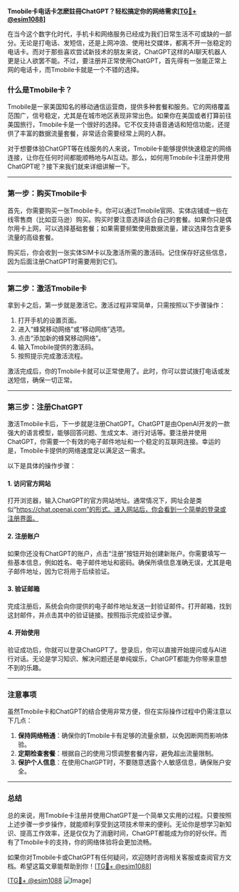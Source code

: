 **Tmobile卡电话卡怎麽註冊ChatGPT？轻松搞定你的网络需求[[TG💪+ @esim1088](https://t.me/s/esim1088)]**

在当今这个数字化时代，手机卡和网络服务已经成为我们日常生活不可或缺的一部分。无论是打电话、发短信，还是上网冲浪、使用社交媒体，都离不开一张稳定的电话卡。而对于那些喜欢尝试新技术的朋友来说，ChatGPT这样的AI聊天机器人更是让人欲罢不能。不过，要注册并正常使用ChatGPT，首先得有一张能正常上网的电话卡，而Tmobile卡就是一个不错的选择。

### 什么是Tmobile卡？

Tmobile是一家美国知名的移动通信运营商，提供多种套餐和服务。它的网络覆盖范围广，信号稳定，尤其是在城市地区表现非常出色。如果你在美国或者打算前往美国旅行，Tmobile卡是一个很好的选择。它不仅支持语音通话和短信功能，还提供了丰富的数据流量套餐，非常适合需要经常上网的人群。

对于想要体验ChatGPT等在线服务的人来说，Tmobile卡能够提供快速稳定的网络连接，让你在任何时间都能顺畅地与AI互动。那么，如何用Tmobile卡注册并使用ChatGPT呢？接下来我们就来详细讲解一下。

---

### 第一步：购买Tmobile卡

首先，你需要购买一张Tmobile卡。你可以通过Tmobile官网、实体店铺或一些在线零售商（比如亚马逊）购买。购买时要注意选择适合自己的套餐。如果你只是偶尔用卡上网，可以选择基础套餐；如果需要频繁使用数据流量，建议选择包含更多流量的高级套餐。

购买后，你会收到一张实体SIM卡以及激活所需的激活码。记住保存好这些信息，因为后面注册ChatGPT时需要用到它们。

---

### 第二步：激活Tmobile卡

拿到卡之后，第一步就是激活它。激活过程非常简单，只需按照以下步骤操作：

1. 打开手机的设置页面。
2. 进入“蜂窝移动网络”或“移动网络”选项。
3. 点击“添加新的蜂窝移动网络”。
4. 输入Tmobile提供的激活码。
5. 按照提示完成激活流程。

激活完成后，你的Tmobile卡就可以正常使用了。此时，你可以尝试拨打电话或发送短信，确保一切正常。

---

### 第三步：注册ChatGPT

激活Tmobile卡后，下一步就是注册ChatGPT。ChatGPT是由OpenAI开发的一款强大的语言模型，能够回答问题、生成文本、进行对话等。要注册并使用ChatGPT，你需要一个有效的电子邮件地址和一个稳定的互联网连接。幸运的是，Tmobile卡提供的网络速度足以满足这一需求。

以下是具体的操作步骤：

#### 1. 访问官方网站

打开浏览器，输入ChatGPT的官方网站地址。通常情况下，网址会是类似“https://chat.openai.com”的形式。进入网站后，你会看到一个简单的登录或注册界面。

#### 2. 注册账户

如果你还没有ChatGPT的账户，点击“注册”按钮开始创建新账户。你需要填写一些基本信息，例如姓名、电子邮件地址和密码。确保所填信息准确无误，尤其是电子邮件地址，因为它将用于后续验证。

#### 3. 验证邮箱

完成注册后，系统会向你提供的电子邮件地址发送一封验证邮件。打开邮箱，找到这封邮件，并点击其中的验证链接。按照指示完成验证步骤。

#### 4. 开始使用

验证成功后，你就可以登录ChatGPT了。登录后，你可以直接开始提问或与AI进行对话。无论是学习知识、解决问题还是单纯娱乐，ChatGPT都能为你带来意想不到的乐趣。

---

### 注意事项

虽然Tmobile卡和ChatGPT的结合使用非常方便，但在实际操作过程中仍需注意以下几点：

1. **保持网络畅通**：确保你的Tmobile卡有足够的流量余额，以免因断网而影响体验。
2. **定期检查套餐**：根据自己的使用习惯调整套餐内容，避免超出流量限制。
3. **保护个人信息**：在使用ChatGPT时，不要随意透露个人敏感信息，确保账户安全。

---

### 总结

总的来说，用Tmobile卡注册并使用ChatGPT是一个简单又实用的过程。只要按照上述步骤一步步操作，就能顺利享受到这项技术带来的便利。无论你是想学习新知识、提高工作效率，还是仅仅为了消磨时间，ChatGPT都能成为你的好伙伴。而有了Tmobile卡的支持，你的网络体验将会更加流畅。

如果你对Tmobile卡或ChatGPT有任何疑问，欢迎随时咨询相关客服或查阅官方文档。希望这篇文章能帮助到你！[[TG💪+ @esim1088](https://t.me/s/esim1088)]

[[TG💪+ @esim1088](https://t.me/s/esim1088) ![Image](https://i.postimg.cc/4NQfJmqS/Snipaste-2025-05-13-00-14-12.png)]